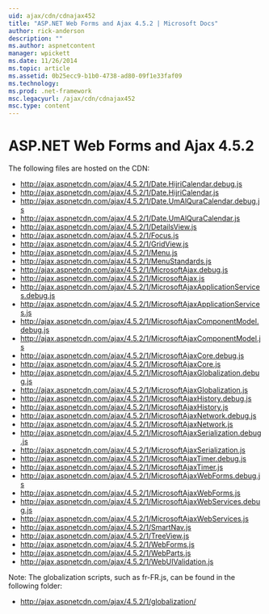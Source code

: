 ```yaml
---
uid: ajax/cdn/cdnajax452
title: "ASP.NET Web Forms and Ajax 4.5.2 | Microsoft Docs"
author: rick-anderson
description: ""
ms.author: aspnetcontent
manager: wpickett
ms.date: 11/26/2014
ms.topic: article
ms.assetid: 0b25ecc9-b1b0-4738-ad80-09f1e33faf09
ms.technology: 
ms.prod: .net-framework
msc.legacyurl: /ajax/cdn/cdnajax452
msc.type: content
---
```

ASP.NET Web Forms and Ajax 4.5.2
====================
The following files are hosted on the CDN:

- http://ajax.aspnetcdn.com/ajax/4.5.2/1/Date.HijriCalendar.debug.js
- http://ajax.aspnetcdn.com/ajax/4.5.2/1/Date.HijriCalendar.js
- http://ajax.aspnetcdn.com/ajax/4.5.2/1/Date.UmAlQuraCalendar.debug.js
- http://ajax.aspnetcdn.com/ajax/4.5.2/1/Date.UmAlQuraCalendar.js
- http://ajax.aspnetcdn.com/ajax/4.5.2/1/DetailsView.js
- http://ajax.aspnetcdn.com/ajax/4.5.2/1/Focus.js
- http://ajax.aspnetcdn.com/ajax/4.5.2/1/GridView.js
- http://ajax.aspnetcdn.com/ajax/4.5.2/1/Menu.js
- http://ajax.aspnetcdn.com/ajax/4.5.2/1/MenuStandards.js
- http://ajax.aspnetcdn.com/ajax/4.5.2/1/MicrosoftAjax.debug.js
- http://ajax.aspnetcdn.com/ajax/4.5.2/1/MicrosoftAjax.js
- http://ajax.aspnetcdn.com/ajax/4.5.2/1/MicrosoftAjaxApplicationServices.debug.js
- http://ajax.aspnetcdn.com/ajax/4.5.2/1/MicrosoftAjaxApplicationServices.js
- http://ajax.aspnetcdn.com/ajax/4.5.2/1/MicrosoftAjaxComponentModel.debug.js
- http://ajax.aspnetcdn.com/ajax/4.5.2/1/MicrosoftAjaxComponentModel.js
- http://ajax.aspnetcdn.com/ajax/4.5.2/1/MicrosoftAjaxCore.debug.js
- http://ajax.aspnetcdn.com/ajax/4.5.2/1/MicrosoftAjaxCore.js
- http://ajax.aspnetcdn.com/ajax/4.5.2/1/MicrosoftAjaxGlobalization.debug.js
- http://ajax.aspnetcdn.com/ajax/4.5.2/1/MicrosoftAjaxGlobalization.js
- http://ajax.aspnetcdn.com/ajax/4.5.2/1/MicrosoftAjaxHistory.debug.js
- http://ajax.aspnetcdn.com/ajax/4.5.2/1/MicrosoftAjaxHistory.js
- http://ajax.aspnetcdn.com/ajax/4.5.2/1/MicrosoftAjaxNetwork.debug.js
- http://ajax.aspnetcdn.com/ajax/4.5.2/1/MicrosoftAjaxNetwork.js
- http://ajax.aspnetcdn.com/ajax/4.5.2/1/MicrosoftAjaxSerialization.debug.js
- http://ajax.aspnetcdn.com/ajax/4.5.2/1/MicrosoftAjaxSerialization.js
- http://ajax.aspnetcdn.com/ajax/4.5.2/1/MicrosoftAjaxTimer.debug.js
- http://ajax.aspnetcdn.com/ajax/4.5.2/1/MicrosoftAjaxTimer.js
- http://ajax.aspnetcdn.com/ajax/4.5.2/1/MicrosoftAjaxWebForms.debug.js
- http://ajax.aspnetcdn.com/ajax/4.5.2/1/MicrosoftAjaxWebForms.js
- http://ajax.aspnetcdn.com/ajax/4.5.2/1/MicrosoftAjaxWebServices.debug.js
- http://ajax.aspnetcdn.com/ajax/4.5.2/1/MicrosoftAjaxWebServices.js
- http://ajax.aspnetcdn.com/ajax/4.5.2/1/SmartNav.js
- http://ajax.aspnetcdn.com/ajax/4.5.2/1/TreeView.js
- http://ajax.aspnetcdn.com/ajax/4.5.2/1/WebForms.js
- http://ajax.aspnetcdn.com/ajax/4.5.2/1/WebParts.js
- http://ajax.aspnetcdn.com/ajax/4.5.2/1/WebUIValidation.js

Note: The globalization scripts, such as fr-FR.js, can be found in the following folder:

- http://ajax.aspnetcdn.com/ajax/4.5.2/1/globalization/